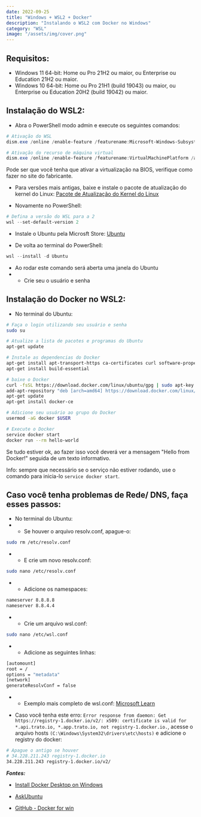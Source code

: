 ```yaml
---
date: 2022-09-25
title: "Windows + WSL2 + Docker"
description: "Instalando o WSL2 com Docker no Windows"
category: "WSL"
image: "/assets/img/cover.png"
---
```


## Requisitos:

- Windows 11 64-bit: Home ou Pro 21H2 ou maior, ou Enterprise ou Education 21H2 ou maior.
- Windows 10 64-bit: Home ou Pro 21H1 (build 19043) ou maior, ou Enterprise ou Education 20H2 (build 19042) ou maior.

## Instalação do WSL2:

- Abra o PowerShell modo admin e execute os seguintes comandos:

```powershell
# Ativação do WSL
dism.exe /online /enable-feature /featurename:Microsoft-Windows-Subsystem-Linux /all /norestart

# Ativação do recurso de máquina virtual
dism.exe /online /enable-feature /featurename:VirtualMachinePlatform /all /norestart
```

Pode ser que você tenha que ativar a virtualização na BIOS, verifique como fazer no site do fabricante.<br/>

- Para versões mais antigas, baixe e instale o pacote de atualização do kernel do Linux: <a href="https://learn.microsoft.com/pt-br/windows/wsl/install-manual#step-4---download-the-linux-kernel-update-package" target="_blank" rel="noopener noreferrer">Pacote de Atualização do Kernel do Linux</a>

- Novamente no PowerShell:

```powershell
# Defina a versão do WSL para a 2
wsl --set-default-version 2
```

- Instale o Ubuntu pela Microsft Store: <a href="https://www.microsoft.com/store/productId/9PDXGNCFSCZV" target="_blank" rel="noopener noreferrer">Ubuntu</a>

- De volta ao terminal do PowerShell:

```powershell
wsl --install -d Ubuntu
```

- Ao rodar este comando será aberta uma janela do Ubuntu
- - Crie seu o usuário e senha

## Instalação do Docker no WSL2:

- No terminal do Ubuntu:

```bash
# Faça o login utilizando seu usuário e senha
sudo su

# Atualize a lista de pacotes e programas do Ubuntu
apt-get update

# Instale as dependencias do Docker
apt-get install apt-transport-https ca-certificates curl software-properties-common
apt-get install build-essential

# baixe o Docker
curl -fsSL https://download.docker.com/linux/ubuntu/gpg | sudo apt-key add
add-apt-repository "deb [arch=amd64] https://download.docker.com/linux/ubuntu $(lsb_release -cs) stable"
apt-get update
apt-get install docker-ce

# Adicione seu usuário ao grupo do Docker
usermod -aG docker $USER

# Execute o Docker
service docker start
docker run --rm hello-world
```

Se tudo estiver ok, ao fazer isso você deverá ver a mensagem "Hello from Docker!" seguida de um texto informativo.<br/>

Info: sempre que necessário se o serviço não estiver rodando, use o comando para inicia-lo `service docker start`.

## Caso você tenha problemas de Rede/ DNS, faça esses passos:

- No terminal do Ubuntu:
- - Se houver o arquivo resolv.conf, apague-o:

```bash
sudo rm /etc/resolv.conf
```

- - E crie um novo resolv.conf:

```bash
sudo nano /etc/resolv.conf
```

- - Adicione os namespaces:

```bash
nameserver 8.8.8.8
nameserver 8.8.4.4
```

- - Crie um arquivo wsl.conf:

```bash
sudo nano /etc/wsl.conf
```

- - Adicione as seguintes linhas:

```bash
[automount]
root = /
options = "metadata"
[network]
generateResolvConf = false
```

- - Exemplo mais completo de wsl.conf: <a href="https://learn.microsoft.com/en-us/windows/wsl/wsl-config#example-wslconf-file" target="_blank" rel="noopener noreferrer">Microsoft Learn</a>

- Caso você tenha este erro: `Error response from daemon: Get https://registry-1.docker.io/v2/: x509: certificate is valid for *.api.trato.io, *.app.trato.io, not registry-1.docker.io.`, acesse o arquivo hosts `(C:\Windows\System32\drivers\etc\hosts)` e adicione o registry do docker:

```bash
# Apague o antigo se houver
# 34.228.211.243 registry-1.docker.io
34.228.211.243 registry-1.docker.io/v2/
```

**_Fontes:_**

- <a href="https://docs.docker.com/desktop/install/windows-install/" target="_blank" rel="noopener noreferrer">Install Docker Desktop on Windows</a>

- <a href="https://askubuntu.com/questions/883032/installing-docker-on-ubuntu-16-04-setting-up-repository" target="_blank" rel="noopener noreferrer">AskUbuntu</a>

- <a href="https://github.com/docker/for-win/issues/7938" target="_blank" rel="noopener noreferrer">GitHub - Docker for win</a>
